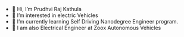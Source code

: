 - 👋 Hi, I’m Prudhvi Raj Kathula 
- 👀 I’m interested in electric Vehicles 
- 🌱 I’m currently learning Self Driving Nanodegree Engineer program.
- 💞️ I am also Electrical Engineer at Zoox Autonomous Vehicles 


<!---
kathula1993/kathula1993 is a ✨ special ✨ repository because its `README.md` (this file) appears on your GitHub profile.
You can click the Preview link to take a look at your changes.
--->
